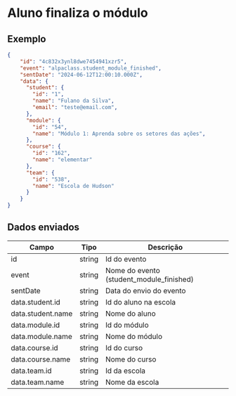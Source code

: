 # Aluno finaliza o módulo

## Exemplo 
  
```json 
{ 
    "id": "4c832x3ynl8dwe7454941xzr5", 
    "event": "alpaclass.student_module_finished", 
    "sentDate": "2024-06-12T12:00:10.000Z", 
    "data": { 
      "student": { 
        "id": "1", 
        "name": "Fulano da Silva",
        "email": "teste@email.com",
      },
      "module": { 
        "id": "54", 
        "name": "Módulo 1: Aprenda sobre os setores das ações", 
      },
      "course": {
        "id": "162",
        "name": "elementar"
      },
      "team": {
        "id": "538",
        "name": "Escola de Hudson"
      }
    } 
} 
``` 

## Dados enviados 

  

| Campo                     | Tipo   | Descrição                                        | 
|---------------------------|--------|--------------------------------------------------| 
| id                        | string | Id do evento                                     | 
| event                     | string | Nome do evento (student_module_finished)         | 
| sentDate                  | string | Data do envio do evento                          |
| data.student.id           | string | Id do aluno na escola                            | 
| data.student.name         | string | Nome do aluno                                    |
| data.module.id            | string | Id do módulo                                     | 
| data.module.name          | string | Nome do módulo                                   | 
| data.course.id            | string | Id do curso                                      | 
| data.course.name          | string | Nome do curso                                    | 
| data.team.id              | string | Id da escola                                     | 
| data.team.name            | string | Nome da escola                                   | 


